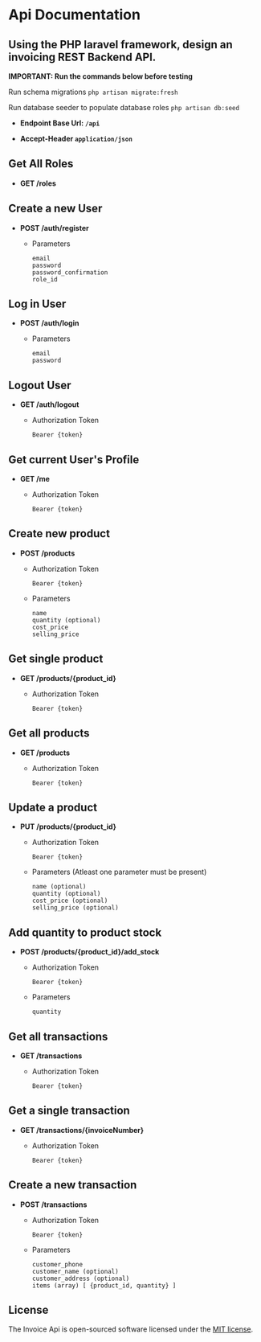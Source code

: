 # Api Documentation

## Using the PHP laravel framework, design an invoicing REST Backend API.

**IMPORTANT: Run the commands below before testing**

Run schema migrations
`php artisan migrate:fresh`

Run database seeder to populate database roles
`php artisan db:seed`

-   **Endpoint Base Url: `/api`**

-   **Accept-Header `application/json`**

## Get All Roles

-   **GET /roles**

## Create a new User

-   **POST /auth/register**

    -   Parameters

        ```
        email
        password
        password_confirmation
        role_id
        ```

## Log in User

-   **POST /auth/login**

    -   Parameters

        ```
        email
        password
        ```

## Logout User

-   **GET /auth/logout**

    -   Authorization Token

        ```
        Bearer {token}
        ```

## Get current User's Profile

-   **GET /me**

    -   Authorization Token

        ```
        Bearer {token}
        ```

## Create new product

-   **POST /products**

    -   Authorization Token

        ```
        Bearer {token}
        ```

    -   Parameters

        ```
        name
        quantity (optional)
        cost_price
        selling_price
        ```

## Get single product

-   **GET /products/{product_id}**

    -   Authorization Token

        ```
        Bearer {token}
        ```

## Get all products

-   **GET /products**

    -   Authorization Token

        ```
        Bearer {token}
        ```

## Update a product

-   **PUT /products/{product_id}**

    -   Authorization Token

        ```
        Bearer {token}
        ```

    -   Parameters (Atleast one parameter must be present)

        ```
        name (optional)
        quantity (optional)
        cost_price (optional)
        selling_price (optional)
        ```

## Add quantity to product stock

-   **POST /products/{product_id}/add_stock**

    -   Authorization Token

        ```
        Bearer {token}
        ```

    -   Parameters

        ```
        quantity
        ```

## Get all transactions

-   **GET /transactions**

    -   Authorization Token

        ```
        Bearer {token}
        ```

## Get a single transaction

-   **GET /transactions/{invoiceNumber}**

    -   Authorization Token

        ```
        Bearer {token}
        ```

## Create a new transaction

-   **POST /transactions**

    -   Authorization Token

        ```
        Bearer {token}
        ```

    -   Parameters

        ```
        customer_phone
        customer_name (optional)
        customer_address (optional)
        items (array) [ {product_id, quantity} ]
        ```

## License

The Invoice Api is open-sourced software licensed under the [MIT license](https://opensource.org/licenses/MIT).
